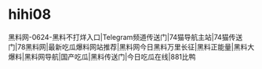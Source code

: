 # hihi08
黑料网-0624-黑料不打烊入口|Telegram频道传送门|74猫导航主站|74猫传送门|78黑料网|最新吃瓜爆料网站推荐|黑料网今日黑料万里长征|黑料正能量|黑料大爆料|黑料网导航|国产吃瓜|黑料传送门|今日吃瓜在线|881比鸭

